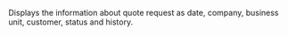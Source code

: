 Displays the information about quote request as date, company, business unit, customer, status and history.
